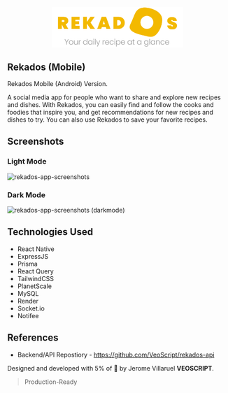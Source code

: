 <p align="center">
  <img width= '300' src=".github/images/rekados-banner.png">
</p>

## Rekados (Mobile)
Rekados Mobile (Android) Version.

A social media app for people who want to share and explore new recipes and dishes.
With Rekados, you can easily find and follow the cooks and foodies that inspire you, and get recommendations for new recipes and dishes to try.
You can also use Rekados to save your favorite recipes.

## Screenshots

### Light Mode
![rekados-app-screenshots](https://user-images.githubusercontent.com/26340308/200118745-e7d9e090-cd92-4d8f-8bd9-80c7738d84b2.png)

### Dark Mode
![rekados-app-screenshots (darkmode)](https://user-images.githubusercontent.com/26340308/201511028-7c5cea84-247c-4b1e-8d75-c130dcdb807f.png)

## Technologies Used
- React Native
- ExpressJS
- Prisma
- React Query
- TailwindCSS
- PlanetScale
- MySQL
- Render
- Socket.io
- Notifee

## References
- Backend/API Repostiory - https://github.com/VeoScript/rekados-api

Designed and developed with 5% of 🧠 by Jerome Villaruel **VEOSCRIPT**.

> Production-Ready
